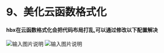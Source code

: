 # 9、美化云函数格式化

#### hbx在云函数格式化会把代码布局打乱,可以通过修改以下配置解决
![输入图片说明](https://vkceyugu.cdn.bspapp.com/VKCEYUGU-cf0c5e69-620c-4f3c-84ab-f4619262939f/7c6915aa-71bf-48ae-8829-556ae0499989.png "在这里输入图片标题")
![输入图片说明](https://vkceyugu.cdn.bspapp.com/VKCEYUGU-cf0c5e69-620c-4f3c-84ab-f4619262939f/e15a2778-ae8d-4d79-813e-431a32bdb5a5.png "在这里输入图片标题")
 
